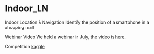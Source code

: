 # Indoor_LN 
Indoor Location &amp; Navigation Identify the position of a smartphone in a shopping mall

Webinar Video
We held a webinar in July, the video is [here](https://www.youtube.com/watch?v=xt3OzMC-XMU).

Competition [kaggle](https://www.kaggle.com/c/indoor-location-navigation)
